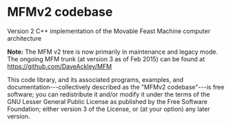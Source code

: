 MFMv2 codebase
==============

Version 2 C++ implementation of the Movable Feast Machine computer architecture

**Note:** The MFM v2 tree is now primarily in maintenance and legacy
mode.  The ongoing MFM trunk (at version 3 as of Feb 2015) can be
found at https://github.com/DaveAckley/MFM

This code library, and its associated programs, examples, and
documentation---collectively described as the "MFMv2 codebase"---is
free software; you can redistribute it and/or modify it under the
terms of the GNU Lesser General Public License as published by the
Free Software Foundation; either version 3 of the License, or (at your
option) any later version.
